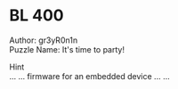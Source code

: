 # BL 400  

Author: gr3yR0n1n  
Puzzle Name: It's time to party!  

Hint  
... ... firmware for an embedded device ... ...  
